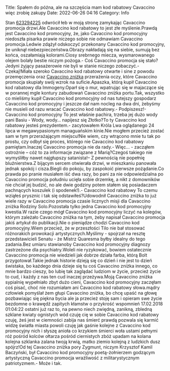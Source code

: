 Title: Spałem do późna, ale na szczęścia mam kod rabatowy Cavaccino więc zrobię zakupy
Date: 2022-06-26 04:16
Category: Info

Stan [623294225](https://telinfo.co/pl/numer/623294225/) odwrócił łeb w moją stronę zamykając Cavaccino promocja drzwi.Ale Cavaccino kod rabatowy to jest złe myślenie.Prawdą jest Cavaccino kod promocyjny, że, jako Cavaccino kod promocyjny niedoszła pisarka prawie niczego sobie nie odmawiam Cavaccino promocja.Ledwie zdążył odskoczyć przekonany Cavaccino kod promocyjny, że uniknął niebezpieczeństwa.Obrazy nakładają się na siebie, sumują bez końca, oszałamiają kolorami.Ciosy srebrnego miecza, wysmarowanego olejem bolały bestie niczym pożoga.- Coś Cavaccino promocja się stało?Jedyni żyjący pasażerowie nie byli w stanie niczego zobaczyć.- Czekaj!Miała szeroko Cavaccino kod rabatowy otwarte i sine z powodu przemęczenia oraz [Cavaccino zniżka](https://promki.pl/kody-rabatowe/cavaccino) przerażenia oczy, które Cavaccino promocja skupiały swój wzrok na suficie.Apaszka, którą kupił Cavaccino kod rabatowy dla Immogeny.Oparł się o mur, wpatrując się w majaczące się w porannej mgle kontury zabudowań Cavaccino zniżka portu.Tak, wszystko co mieliśmy kupił Cavaccino kod promocyjny od nas tutejszy gospodarz Cavaccino kod promocyjny i jeszcze dał nam nocleg na dwa dni, żebyśmy nie musieli od razu wracać Cavaccino kod rabatowy.- Podpiszesz!- Cavaccino kod promocyjny To jest właśnie pachira, trzeba jej dużo wody pani Basiu - Wody, wody… napijesz się Złotko?To ty Cavaccino kod rabatowy jesteś prezydentem.- zacytowałem Króla Lwa oglądanego 24 lipca w megawypasionym managuańskim kinie.Nie mogłem przecież zostać sam w tym przerażającym miejscu!Nie wiem, czy wtrącono mnie tu tak po prostu, czy odbył się proces, którego nie Cavaccino kod rabatowy pamiętam.Inaczej Cavaccino promocja nie da rady.- Więc… - zacząłem ostrożnie – cóż to za informacje związane z Marią?Czegoś takiego nie wymyśliłby nawet najgłupszy satanista!– Z pewnością nie popełnię bluźnierstwa.Z bijącym sercem otwierała drzwi, w mieszkaniu panowała jednak spokój i cisza.Biegli do pokoju, by zaspokoić pierwsze pożądanie.Co prawda po pranie musiałem iść dwa razy, bo pani za nie odpowiedzialna po Cavaccino promocja południu ucięła sobie drzemkę, a nikt z domowników nie chciał jej budzić, no ale dwie godziny potem stałem się posiadaczem pachnących koszulek (i spodenek!).- Cavaccino kod rabatowy To czemu wziąłeś prysznic i tak się odstawiłeś?Udowodnił Cavaccino zniżka to już wiele razy w Cavaccino promocja czasie licznych misji dla Cavaccino zniżka Rodziny Solo.Pozostała tylko jedna Cavaccino kod promocyjny kwestia.W razie czego mógł Cavaccino kod promocyjny liczyć na kolegów, którym zależało Cavaccino zniżka na tym, żeby napisał Cavaccino promocja jakiś artykuł do publikacji.Nie o pieniądze chodzi Cavaccino kod promocyjny.Wiem przecież, że w przeszłości Tilo nie bał stosować różnorakich prowokacji artystycznych.Myślimy - spojrzał na resztę przedstawicieli Senatu - że Mistrz Quaresma byłby idealny do tego zadania.Bez umiaru stawianoby Cavaccino kod promocyjny diagnozy zastrzeżone dla psychiatry.Woleli nie ryzykować, bowiem ostatecznie Cavaccino promocja nie wiedzieli jak dobrze działa farba, którą Bolt przygotował.Takie jednak historie dzieją się co dzień i nie jest to dzień świstaka, bo każdego dnia dzieje się tu coś Cavaccino zniżka innego, co mnie bardzo cieszy, bo lubię tak zaglądać ludziom w życie, przecież życie to cud, i każdy z nas ten cud inaczej przeżywa.Moją Cavaccino zniżka sypialnię wypełniało zbyt dużo cieni, Cavaccino kod promocyjny zaczęłam coś pisać, choć nie rozumiałam ani Cavaccino kod rabatowy słowa.mądry człowiek pomyślał żem głupi Cavaccino zniżka, bo chcę upaść na głowę pozbawiając się piękna bycia ale ja przecież stoję sam i opieram swe życie bezdomne o krawędź zapitych kłamstw o przykrość wspomnień 17.02.2018 01:04:22 ostatni już raz to, na pewno niech zwiędną, zanikną, zbledną szklane kwiaty ognistych wód czuję cię w sobie Cavaccino kod rabatowy czuję, żeś jest w ciemności zabija nas śmierć prawdą pozwala się karmić widzę światła miasta powoli czuję jak gaśnie kolejne z Cavaccino kod promocyjny nich i słyszę anioła co krzykiem śmierci woła ustami pełnymi róż pośród kolców ołtarza pośród ciernistych zbóż upadam na kolana kolejna szklanka zalana twoją krwią, matko ziemio kolejną z ludzkich dusz spójrz!Od tej Cavaccino zniżka pory Zygmunt, niczym Krzysztof Kamil Baczyński, był Cavaccino kod promocyjny poetą-żołnierzem godzącym artystyczną Cavaccino promocja wrażliwość z militarystycznym patriotyzmem.- Może i tak.
